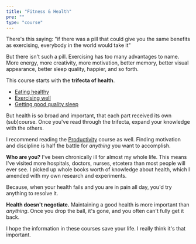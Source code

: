 ```yaml
---
title: "Fitness & Health"
pre: ""
type: "course"
---
```


There's this saying: "if there was a pill that could give you the same benefits as exercising, everybody in the world would take it"

But there isn't such a pill. Exercising has too many advantages to name. More energy, more creativity, more motivation, better memory, better visual appearance, better sleep quality, happier, and so forth.

This course starts with the **trifecta of health**. 

* [Eating healthy](eating-healthy/)
* [Exercising well](fitness-and-exercise/)
* [Getting good quality sleep](sleeping-hygiene/)

But health is so broad and important, that each part received its own (sub)course. Once you've read through the trifecta, expand your knowledge with the others. 

I recommend reading the [Productivity](../productivity/) course as well. Finding motivation and discipline is half the battle for _anything_ you want to accomplish.

**Who are you?** I've been chronically ill for almost my whole life. This means I've visited more hospitals, doctors, nurses, etcetera than most people will ever see. I picked up whole books worth of knowledge about health, which I amended with my own research and experiments.

Because, when your health fails and you are in pain all day, you'd try anything to resolve it.

**Health doesn't negotiate.** Maintaining a good health is more important than _anything_. Once you drop the ball, it's gone, and you often can't fully get it back. 

I hope the information in these courses save your life. I really think it's that important.
